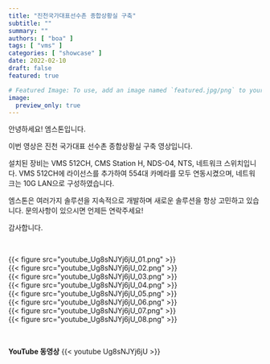 ```yaml
---
title: "진천국가대표선수촌 종합상황실 구축"
subtitle: ""
summary: ""
authors: [ "boa" ]
tags: [ "vms" ]
categories: [ "showcase" ]
date: 2022-02-10
draft: false
featured: true

# Featured Image: To use, add an image named `featured.jpg/png` to your page's folder.
image:
  preview_only: true
---
```


안녕하세요! 엠스톤입니다.

이번 영상은 진천 국가대표 선수촌 종합상황실 구축 영상입니다.

설치된 장비는 VMS 512CH, CMS Station H, NDS-04, NTS, 네트워크 스위치입니다. 
VMS 512CH에 라이선스를 추가하여 554대 카메라를 모두 연동시켰으며, 네트워크는 10G LAN으로 구성하였습니다.

엠스톤은 여러가지 솔루션을 지속적으로 개발하며 새로운 솔루션을 항상 고민하고 있습니다.
문의사항이 있으시면 언제든 연락주세요!

감사합니다.

&nbsp;

<div class="container"><div class="row no-gutters">
<div class="col-sm-6">{{< figure src="youtube_Ug8sNJYj6jU_01.png" >}}</div>
<div class="col-sm-6">{{< figure src="youtube_Ug8sNJYj6jU_02.png" >}}</div>
<div class="col-sm-6">{{< figure src="youtube_Ug8sNJYj6jU_03.png" >}}</div>
<div class="col-sm-6">{{< figure src="youtube_Ug8sNJYj6jU_04.png" >}}</div>
<div class="col-sm-6">{{< figure src="youtube_Ug8sNJYj6jU_05.png" >}}</div>
<div class="col-sm-6">{{< figure src="youtube_Ug8sNJYj6jU_06.png" >}}</div>
<div class="col-sm-6">{{< figure src="youtube_Ug8sNJYj6jU_07.png" >}}</div>
<div class="col-sm-6">{{< figure src="youtube_Ug8sNJYj6jU_08.png" >}}</div>
</div></div>

&nbsp;

**YouTube 동영상**
{{< youtube Ug8sNJYj6jU >}}


